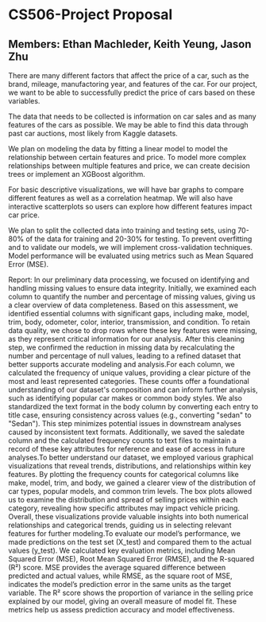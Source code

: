 # CS506-Project Proposal

## Members: Ethan Machleder, Keith Yeung, Jason Zhu

There are many different factors that affect the price of a car, such as the brand, mileage, manufactoring year, and features of the car. For our project, we want to be able to successfully predict the price of cars based on these variables.

The data that needs to be collected is information on car sales and as many features of the cars as possible. We may be able to find this data through past car auctions, most likely from Kaggle datasets.

We plan on modeling the data by fitting a linear model to model the relationship between certain features and price. To model more complex relationships between multiple features and price, we can create decision trees or implement an XGBoost algorithm.

For basic descriptive visualizations, we will have bar graphs to compare different features as well as a correlation heatmap. We will also have interactive scatterplots so users can explore how different features impact car price.

We plan to split the collected data into training and testing sets, using 70-80% of the data for training and 20-30% for testing. To prevent overfitting and to validate our models, we will implement cross-validation techniques. Model performance will be evaluated using metrics such as Mean Squared Error (MSE).

Report:
In our preliminary data processing, we focused on identifying and handling missing values to ensure data integrity. Initially, we examined each column to quantify the number and percentage of missing values, giving us a clear overview of data completeness. Based on this assessment, we identified essential columns with significant gaps, including make, model, trim, body, odometer, color, interior, transmission, and condition. To retain data quality, we chose to drop rows where these key features were missing, as they represent critical information for our analysis. After this cleaning step, we confirmed the reduction in missing data by recalculating the number and percentage of null values, leading to a refined dataset that better supports accurate modeling and analysis.For each column, we calculated the frequency of unique values, providing a clear picture of the most and least represented categories. These counts offer a foundational understanding of our dataset's composition and can inform further analysis, such as identifying popular car makes or common body styles. We also standardized the text format in the body column by converting each entry to title case, ensuring consistency across values (e.g., converting "sedan" to "Sedan"). This step minimizes potential issues in downstream analyses caused by inconsistent text formats. Additionally, we saved the saledate column and the calculated frequency counts to text files to maintain a record of these key attributes for reference and ease of access in future analyses.To better understand our dataset, we employed various graphical visualizations that reveal trends, distributions, and relationships within key features. By plotting the frequency counts for categorical columns like make, model, trim, and body, we gained a clearer view of the distribution of car types, popular models, and common trim levels.
The box plots allowed us to examine the distribution and spread of selling prices within each category, revealing how specific attributes may impact vehicle pricing. Overall, these visualizations provide valuable insights into both numerical relationships and categorical trends, guiding us in selecting relevant features for further modeling.To evaluate our model’s performance, we made predictions on the test set (X_test) and compared them to the actual values (y_test). We calculated key evaluation metrics, including Mean Squared Error (MSE), Root Mean Squared Error (RMSE), and the R-squared (R²) score. MSE provides the average squared difference between predicted and actual values, while RMSE, as the square root of MSE, indicates the model’s prediction error in the same units as the target variable. The R² score shows the proportion of variance in the selling price explained by our model, giving an overall measure of model fit. These metrics help us assess prediction accuracy and model effectiveness.








